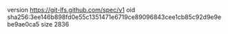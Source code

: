 version https://git-lfs.github.com/spec/v1
oid sha256:3ee146b898fd0e55c1351471e6719ce89096843cee1cb85c92d9e9ebe9ae0ca5
size 2836
